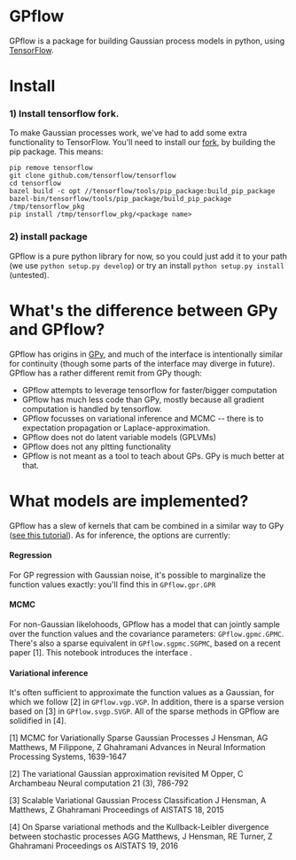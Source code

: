 # GPflow

GPflow is a package for building Gaussian process models in python, using [TensorFlow](github.com/tensorflow). 


# Install

### 1) Install tensorflow fork.
To make Gaussian processes work, we've had to add some extra functionality to TensorFlow. You'll need to install our [fork](github.com/GPflow/tensorflow), by building the pip package. This means:

```
pip remove tensorflow
git clone github.com/tensorflow/tensorflow
cd tensorflow
bazel build -c opt //tensorflow/tools/pip_package:build_pip_package
bazel-bin/tensorflow/tools/pip_package/build_pip_package /tmp/tensorflow_pkg
pip install /tmp/tensorflow_pkg/<package name>
```

### 2) install package
GPflow is a pure python library for now, so you could just add it to your path (we use `python setup.py develop`) or try an install `python setup.py install` (untested). 

# What's the difference between GPy and GPflow?

GPflow has origins in [GPy](github.com/sheffieldml/gpy), and much of the interface is intentionally similar for continuity (though some parts of the interface may diverge in future). GPflow has a rather different remit from GPy though:

 -  GPflow attempts to leverage tensorflow for faster/bigger computation
 -  GPflow has much less code than GPy, mostly because all gradient computation is handled by tensorflow.
 -  GPflow focusses on variational inference and MCMC  -- there is to expectation propagation or Laplace-approximation.
 -  GPflow does not do latent variable models (GPLVMs)
 -  GPflow does not any pltting functionality
 -  GPflow is not meant as a tool to teach about GPs. GPy is much better at that. 

# What models are implemented?
GPflow has a slew of kernels that cam be combined in a similar way to GPy ([see this tutorial](https://github.com/SheffieldML/notebook/blob/master/GPy/basic_kernels.ipynb)). As for inference, the options are currently:

#### Regression
For GP regression with Gaussian noise, it's possible to marginalize the function values exactly: you'll find this in `GPflow.gpr.GPR`

#### MCMC
For non-Gaussian likelohoods, GPflow has a model that can jointly sample over the function values and the covariance parameters: `GPflow.gpmc.GPMC`. There's also a sparse equivalent in `GPflow.sgpmc.SGPMC`, based on a recent paper [1]. This notebook introduces the interface .

#### Variational inference
It's often sufficient to approximate the function values as a Gaussian, for which we follow [2] in `GPflow.vgp.VGP`. In addition, there is a sparse version based on [3] in `GPflow.svgp.SVGP`. All of the sparse methods in GPflow are solidified in [4]. 

[1] MCMC for Variationally Sparse Gaussian Processes
J Hensman, AG Matthews, M Filippone, Z Ghahramani
Advances in Neural Information Processing Systems, 1639-1647

[2] The variational Gaussian approximation revisited
M Opper, C Archambeau
Neural computation 21 (3), 786-792

[3] Scalable Variational Gaussian Process Classification
J Hensman, A Matthews, Z Ghahramani
Proceedings of AISTATS 18, 2015

[4] On Sparse variational methods and the Kullback-Leibler divergence between stochastic processes
AGG Matthews, J Hensman, RE Turner, Z Ghahramani
Proceedings os AISTATS 19, 2016
